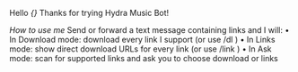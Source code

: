 Hello *{}* Thanks for trying Hydra Music Bot!

*How to use me*
Send or forward a text message containing links and I will:
• In Download mode: download every link I support (or use /dl <links>)
• In Links mode: show direct download URLs for every link (or use /link <links>)
• In Ask mode: scan for supported links and ask you to choose download or links

